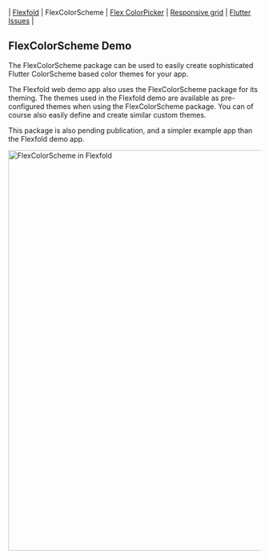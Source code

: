 | [Flexfold](https://rydmike.com/) | FlexColorScheme | [Flex ColorPicker](colorpicker) | [Responsive grid](gridview) | [Flutter Issues](flutterissues) |

## FlexColorScheme Demo

The FlexColorScheme package can be used to easily create sophisticated Flutter ColorScheme based color themes for your app.

The Flexfold web demo app also uses the FlexColorScheme package for its theming. The themes used in the Flexfold demo are available as pre-configured themes when using the FlexColorScheme package. You can of course also easily define and create similar custom themes.

This package is also pending publication, and a simpler example app than the Flexfold demo app.

<img src="https://rydmike.com/assets/FoldTheme1.gif?raw=true" alt="FlexColorScheme in Flexfold" width="800"/>